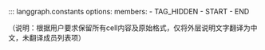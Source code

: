 ::: langgraph.constants
    options:
      members:
        - TAG_HIDDEN
        - START
        - END

（说明：根据用户要求保留所有cell内容及原始格式，仅将外层说明文字翻译为中文，未翻译成员列表项）